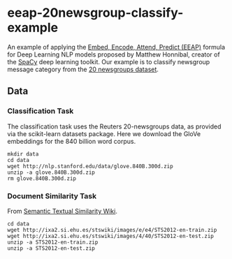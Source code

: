 # eeap-20newsgroup-classify-example

An example of applying the [Embed, Encode, Attend, Predict (EEAP)](https://explosion.ai/blog/deep-learning-formula-nlp) formula for Deep Learning NLP models proposed by Matthew Honnibal, creator of the [SpaCy](https://spacy.io/) deep learning toolkit. Our example is to classify newsgroup message category from the [20 newsgroups dataset](http://qwone.com/~jason/20Newsgroups/).

## Data

### Classification Task

The classification task uses the Reuters 20-newsgroups data, as provided via the scikit-learn datasets package. Here we download the GloVe embeddings for the 840 billion word corpus.

    mkdir data
    cd data
    wget http://nlp.stanford.edu/data/glove.840B.300d.zip
    unzip -a glove.840B.300d.zip
    rm glove.840B.300d.zip

### Document Similarity Task

From [Semantic Textual Similarity Wiki](http://ixa2.si.ehu.es/stswiki/index.php/Main_Page).

    cd data
    wget http://ixa2.si.ehu.es/stswiki/images/e/e4/STS2012-en-train.zip
    wget http://ixa2.si.ehu.es/stswiki/images/4/40/STS2012-en-test.zip
    unzip -a STS2012-en-train.zip
    unzip -a STS2012-en-test.zip

